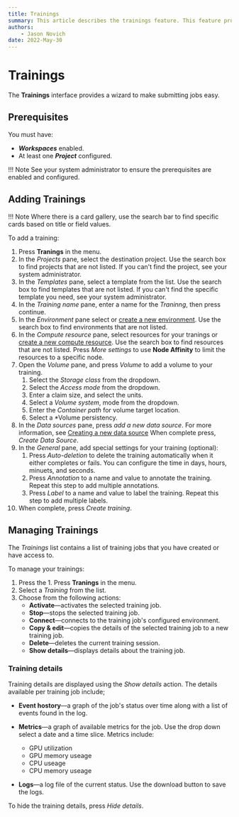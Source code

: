 ```yaml
---
title: Trainings
summary: This article describes the trainings feature. This feature provides a wizard like experience to submit training jobs.
authors:
    - Jason Novich
date: 2022-May-30
---
```

# Trainings

The **Trainings** interface provides a wizard to make submitting jobs easy.

## Prerequisites

You must have:

* ***Workspaces*** enabled.
* At least one ***Project*** configured.

!!! Note
    See your system administrator to ensure the prerequisites are enabled and configured.

## Adding Trainings

!!! Note
    Where there is a card gallery, use the search bar to find specific cards based on title or field values.

To add a training:

1. Press **Tranings** in the menu.
2. In the *Projects* pane, select the destination project. Use the search box to find projects that are not listed. If you can't find the project, see your system administrator.
3. In the *Templates* pane, select a template from the list. Use the search box to find templates that are not listed. If you can't find the specific template you need, see your system administrator.
4. In the *Training name* pane, enter a name for the *Traninng*, then press continue.
5. In the *Environment* pane select or [create a new environment](workspaces/create/create-env.md). Use the search box to find environments that are not listed.
6. In the *Compute resource* pane, select resources for your tranings or [create a new compute resource](workspaces/create/create-compute.md). Use the search box to find resources that are not listed. Press *More settings* to use **Node Affinity** to limit the resources to a specific node.
7. Open the *Volume* pane, and press *Volume* to add a volume to your training.
   1. Select the *Storage class* from the dropdown.
   2. Select the *Access mode* from the dropdown.
   3. Enter a claim size, and select the units.
   4. Select a *Volume system*, mode from the dropdown.
   5. Enter the *Container path* for volume target location.
   6. Select a *Volume persistency.
8. In the *Data sources* pane, press *add a new data source*. For more information, see [Creating a new data source](workspaces/create/create-ds.md) When complete press, *Create Data Source*.
9. In the *General* pane, add special settings for your training (optional):
   1. Press *Auto-deletion* to delete the training automatically when it either completes or fails. You can configure the time in days, hours, minuets, and seconds.
   2. Press *Annotation* to a name and value to annotate the training. Repeat this step to add multiple annotations.
   3. Press *Label* to a name and value to label the training. Repeat this step to add multiple labels.
10. When complete, press *Create training*.

## Managing Trainings

The *Trainings* list contains a list of training jobs that you have created or have access to.

To manage your trainings:

1. Press the 1. Press **Tranings** in the menu.
2. Select a *Training* from the list.
3. Choose from the following actions:
    * **Activate**&mdash;activates the selected training job.
    * **Stop**&mdash;stops the selected training job.
    * **Connect**&mdash;connects to the training job's configured environment.
    * **Copy & edit**&mdash;copies the details of the selected training job to a new training job.
    * **Delete**&mdash;deletes the current training session.
    * **Show details**&mdash;displays details about the training job.

### Training details

Training details are displayed using the *Show details* action. The details available per training job include;

* **Event hostory**&mdash;a graph of the job's status over time along with a list of events found in the log.
* **Metrics**&mdash;a graph of available metrics for the job. Use the drop down select a date and a time slice. Metrics include:

    * GPU utilization
    * GPU memory useage
    * CPU useage
    * CPU memory useage

* **Logs**&mdash;a log file of the current status. Use the download button to save the logs.

To hide the training details, press *Hide details*.
